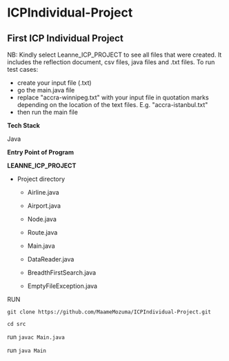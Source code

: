# ICPIndividual-Project

## First ICP Individual Project

NB: Kindly select Leanne_ICP_PROJECT to see all files that were created. It includes the reflection document, csv files, java files and .txt files.
To run test cases:
- create your input file (.txt)
- go the main.java file
- replace "accra-winnipeg.txt" with your input file in quotation marks depending on the location of the text files. E.g. "accra-istanbul.txt"
- then run the main file

**Tech Stack**

Java

**Entry Point of Program**

**LEANNE_ICP_PROJECT**
 - Project directory
    - Airline.java
    
    - Airport.java
    
    - Node.java
    
    - Route.java
    
    - Main.java
    
    - DataReader.java
    
    - BreadthFirstSearch.java
    
    - EmptyFileException.java

RUN 


`git clone https://github.com/MaameMozuma/ICPIndividual-Project.git `

`cd src`

run `javac Main.java`

run `java Main`

